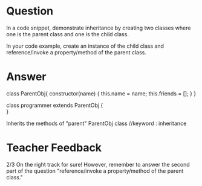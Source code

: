 # Question
In a code snippet, demonstrate inheritance by creating two classes where one is the parent class and one is the child class.

In your code example, create an instance of the child class and reference/invoke a property/method of the parent class.

# Answer

class ParentObj{
  constructor(name) {
    this.name = name;
    this.friends = [];
  }
}

class programmer extends ParentObj { 			
}

Inherits the methods of "parent" ParentObj class
  //keyword : inheritance
# Teacher Feedback
2/3
On the right track for sure! However, remember to answer the second part of the question "reference/invoke a property/method of the parent class." 